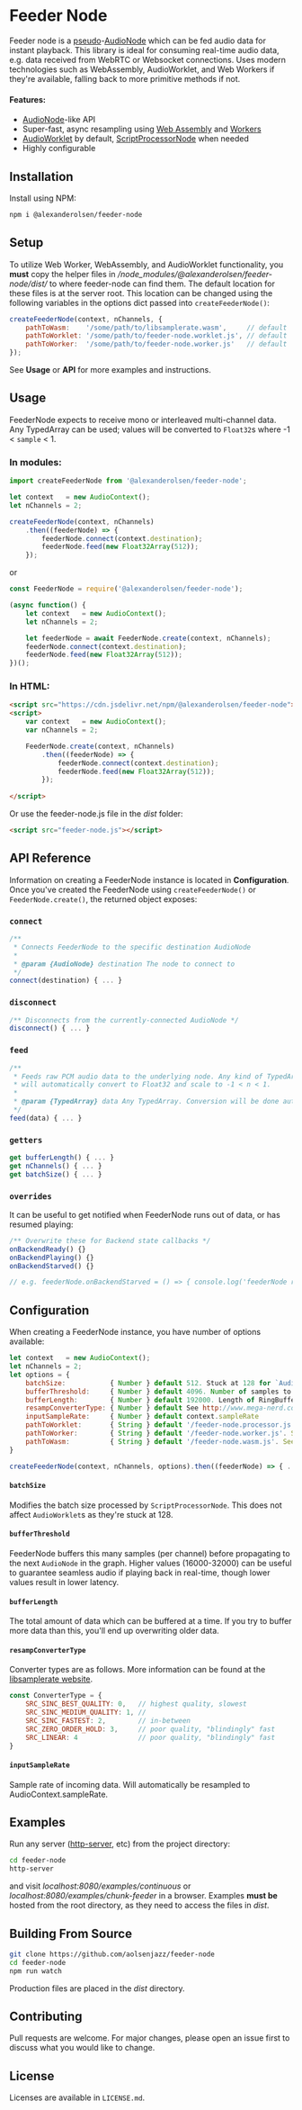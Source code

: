 # Feeder Node
Feeder node is a [pseudo](https://github.com/WebAudio/web-audio-api/issues/251)-[AudioNode](https://developer.mozilla.org/en-US/docs/Web/API/AudioNode) which can be fed audio data for instant playback. This library is ideal for consuming real-time audio data, e.g. data received from WebRTC or Websocket connections. Uses modern technologies such as WebAssembly, AudioWorklet, and Web Workers if they're available, falling back to more primitive methods if not.

#### Features:
- [AudioNode](https://developer.mozilla.org/en-US/docs/Web/API/AudioNode)-like API
- Super-fast, async resampling using [Web Assembly](https://webassembly.org/) and [Workers](https://developer.mozilla.org/en-US/docs/Web/API/Web_Workers_API/Using_web_workers)
- [AudioWorklet](https://developer.mozilla.org/en-US/docs/Web/API/AudioWorklet) by default, [ScriptProcessorNode](https://developer.mozilla.org/en-US/docs/Web/API/ScriptProcessorNode) when needed
- Highly configurable

## Installation

Install using NPM:
```bash
npm i @alexanderolsen/feeder-node
```
## Setup
To utilize Web Worker, WebAssembly, and AudioWorklet functionality, you **must** copy the helper files in */node_modules/@alexanderolsen/feeder-node/dist/* to where feeder-node can find them. The default location for these files is at the server root. This location can be changed using the following variables in the options dict passed into `createFeederNode()`:

```javascript
createFeederNode(context, nChannels, { 
	pathToWasm:    '/some/path/to/libsamplerate.wasm',     // default '/libsamplerate.wasm'
	pathToWorklet: '/some/path/to/feeder-node.worklet.js', // default '/feeder-node.worklet.js'
	pathToWorker:  '/some/path/to/feeder-node.worker.js'   // default '/feeder-node.worker.js'
});
```
See **Usage** or **API** for more examples and instructions.

## Usage

FeederNode expects to receive mono or interleaved multi-channel data. Any TypedArray can be used; values will be converted to `Float32`s where -1 < `sample` < 1.

### In modules:
```javascript
import createFeederNode from '@alexanderolsen/feeder-node'; 

let context   = new AudioContext();
let nChannels = 2;

createFeederNode(context, nChannels)
	.then((feederNode) => {
		feederNode.connect(context.destination);
		feederNode.feed(new Float32Array(512));
	});
```
or
```javascript
const FeederNode = require('@alexanderolsen/feeder-node'); 

(async function() {
	let context   = new AudioContext();
	let nChannels = 2;

	let feederNode = await FeederNode.create(context, nChannels);
	feederNode.connect(context.destination);
	feederNode.feed(new Float32Array(512));
})();
```

### In HTML:
```html
<script src="https://cdn.jsdelivr.net/npm/@alexanderolsen/feeder-node"></script>
<script>
	var context   = new AudioContext();
	var nChannels = 2;

	FeederNode.create(context, nChannels)
		.then((feederNode) => {
			feederNode.connect(context.destination);
			feederNode.feed(new Float32Array(512));
		});
	
</script>
```
Or use the feeder-node.js file in the *dist* folder:
```html
<script src="feeder-node.js"></script>
```

## API Reference

Information on creating a FeederNode instance is located in **Configuration**. Once you've created the FeederNode using `createFeederNode()` or `FeederNode.create()`, the returned object exposes:
### `connect`
```javascript
/**
 * Connects FeederNode to the specific destination AudioNode
 *
 * @param {AudioNode} destination The node to connect to
 */
connect(destination) { ... }
```

### `disconnect`
```javascript
/** Disconnects from the currently-connected AudioNode */
disconnect() { ... }
```

### `feed`
```javascript
/**
 * Feeds raw PCM audio data to the underlying node. Any kind of TypedArray can be submitted - FeederNode
 * will automatically convert to Float32 and scale to -1 < n < 1.
 *
 * @param {TypedArray} data Any TypedArray. Conversion will be done automatically
 */
feed(data) { ... }
```

### `getters`
```javascript
get bufferLength() { ... }
get nChannels() { ... }
get batchSize() { ... }
```

### `overrides`

It can be useful to get notified when FeederNode runs out of data, or has resumed playing:

```javascript
/** Overwrite these for Backend state callbacks */
onBackendReady() {}
onBackendPlaying() {}
onBackendStarved() {}

// e.g. feederNode.onBackendStarved = () => { console.log('feederNode ran out of data!' ) }
```

## Configuration

When creating a FeederNode instance, you have number of options available:

```javascript
let context   = new AudioContext();
let nChannels = 2;
let options = {
	batchSize:           { Number } default 512. Stuck at 128 for `AudioWorklet`s
	bufferThreshold:     { Number } default 4096. Number of samples to buffer before propagating to dstination
	bufferLength:        { Number } default 192000. Length of RingBuffer. See ring-buffer.js for more
	resampConverterType: { Number } default See http://www.mega-nerd.com/SRC/api_misc.html#Converters
	inputSampleRate:     { Number } default context.sampleRate
	pathToWorklet:       { String } default '/feeder-node.processor.js'. See README for more
	pathToWorker:        { String } default '/feeder-node.worker.js'. See README for more
	pathToWasm:          { String } default '/feeder-node.wasm.js'. See README for more
}

createFeederNode(context, nChannels, options).then((feederNode) => { ... });
```

#### `batchSize`
Modifies the batch size processed by `ScriptProcessorNode`. This does not affect `AudioWorklet`s as they're stuck at 128.

#### `bufferThreshold`
FeederNode buffers this many samples (per channel) before propagating to the next `AudioNode` in the graph. Higher values (16000-32000) can be useful to guarantee seamless audio if playing back in real-time, though lower values result in lower latency.

#### `bufferLength`
The total amount of data which can be buffered at a time. If you try to buffer more data than this, you'll end up overwriting older data.

#### `resampConverterType`
Converter types are as follows. More information can be found at the [libsamplerate website](http://www.mega-nerd.com/SRC/api_misc.html#Converters).
```javascript
const ConverterType = {
	SRC_SINC_BEST_QUALITY: 0,   // highest quality, slowest
	SRC_SINC_MEDIUM_QUALITY: 1, // 
	SRC_SINC_FASTEST: 2,        // in-between
	SRC_ZERO_ORDER_HOLD: 3,     // poor quality, "blindingly" fast
	SRC_LINEAR: 4               // poor quality, "blindingly" fast
}
```

#### `inputSampleRate`
Sample rate of incoming data. Will automatically be resampled to AudioContext.sampleRate.

## Examples

Run any server ([http-server](https://www.npmjs.com/package/http-server), etc) from the project directory:
```bash
cd feeder-node
http-server
```
and visit *localhost:8080/examples/continuous* or *localhost:8080/examples/chunk-feeder* in a browser. Examples **must be** hosted from the root directory, as they need to access the files in *dist*.

## Building From Source

```bash
git clone https://github.com/aolsenjazz/feeder-node
cd feeder-node
npm run watch
```

Production files are placed in the *dist* directory.

## Contributing
Pull requests are welcome. For major changes, please open an issue first to discuss what you would like to change.

## License

Licenses are available in `LICENSE.md`.
